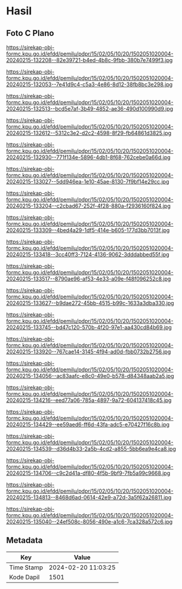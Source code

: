 # Hasil

## Foto C Plano

https://sirekap-obj-formc.kpu.go.id/efdd/pemilu/pdpr/15/02/05/10/20/1502051020004-20240215-132208--82e39721-b4ed-4b8c-9fbb-380b7e7499f3.jpg

https://sirekap-obj-formc.kpu.go.id/efdd/pemilu/pdpr/15/02/05/10/20/1502051020004-20240215-132053--7e41d9c4-c5a3-4e86-8d12-38fb8bc3e298.jpg

https://sirekap-obj-formc.kpu.go.id/efdd/pemilu/pdpr/15/02/05/10/20/1502051020004-20240215-132513--bcd5e7af-3b49-4852-ae36-490d100990d9.jpg

https://sirekap-obj-formc.kpu.go.id/efdd/pemilu/pdpr/15/02/05/10/20/1502051020004-20240215-132612--5312c3e2-d2c2-4598-8f29-fb64861d3825.jpg

https://sirekap-obj-formc.kpu.go.id/efdd/pemilu/pdpr/15/02/05/10/20/1502051020004-20240215-132930--771f134e-5896-4db1-8f68-762cebe0a66d.jpg

https://sirekap-obj-formc.kpu.go.id/efdd/pemilu/pdpr/15/02/05/10/20/1502051020004-20240215-133027--5dd946ea-1e10-45ae-8130-7f9bf14e29cc.jpg

https://sirekap-obj-formc.kpu.go.id/efdd/pemilu/pdpr/15/02/05/10/20/1502051020004-20240215-133204--c2cbad67-252f-4f28-880a-f2936160f824.jpg

https://sirekap-obj-formc.kpu.go.id/efdd/pemilu/pdpr/15/02/05/10/20/1502051020004-20240215-133309--4bed4a29-1df5-414e-b605-177d3bb7013f.jpg

https://sirekap-obj-formc.kpu.go.id/efdd/pemilu/pdpr/15/02/05/10/20/1502051020004-20240215-133418--3cc40ff3-7124-4136-9062-3dddabbed55f.jpg

https://sirekap-obj-formc.kpu.go.id/efdd/pemilu/pdpr/15/02/05/10/20/1502051020004-20240215-133517--8790ae96-af53-4e33-a09e-f48f096252c8.jpg

https://sirekap-obj-formc.kpu.go.id/efdd/pemilu/pdpr/15/02/05/10/20/1502051020004-20240215-133627--b9dae272-45bb-4515-b99c-1633a3dba330.jpg

https://sirekap-obj-formc.kpu.go.id/efdd/pemilu/pdpr/15/02/05/10/20/1502051020004-20240215-133745--bd47c120-570b-4f20-97e1-aa430cd84b69.jpg

https://sirekap-obj-formc.kpu.go.id/efdd/pemilu/pdpr/15/02/05/10/20/1502051020004-20240215-133920--767cae14-3145-4f94-ad0d-fbb0732b2756.jpg

https://sirekap-obj-formc.kpu.go.id/efdd/pemilu/pdpr/15/02/05/10/20/1502051020004-20240215-134056--ac83aafc-e8c0-49e0-b578-d84348aab2a5.jpg

https://sirekap-obj-formc.kpu.go.id/efdd/pemilu/pdpr/15/02/05/10/20/1502051020004-20240215-134216--eed77a06-785a-4897-9a72-604137418c45.jpg

https://sirekap-obj-formc.kpu.go.id/efdd/pemilu/pdpr/15/02/05/10/20/1502051020004-20240215-134429--ee59aed6-ff6d-43fa-adc5-e70427f16c8b.jpg

https://sirekap-obj-formc.kpu.go.id/efdd/pemilu/pdpr/15/02/05/10/20/1502051020004-20240215-134539--d36d4b33-2a5b-4cd2-a855-5bb6ea9e4ca8.jpg

https://sirekap-obj-formc.kpu.go.id/efdd/pemilu/pdpr/15/02/05/10/20/1502051020004-20240215-134706--c9c2d41a-df80-4f5b-9bf9-7fb5a99c9668.jpg

https://sirekap-obj-formc.kpu.go.id/efdd/pemilu/pdpr/15/02/05/10/20/1502051020004-20240215-134813--8468d6ad-0614-42e9-a72d-3a5f62a26811.jpg

https://sirekap-obj-formc.kpu.go.id/efdd/pemilu/pdpr/15/02/05/10/20/1502051020004-20240215-135040--24ef508c-8056-490e-a1c6-7ca328a572c6.jpg


## Metadata

| Key        | Value               |
| ---------- | ------------------- |
| Time Stamp | 2024-02-20 11:03:25 |
| Kode Dapil | 1501                |



